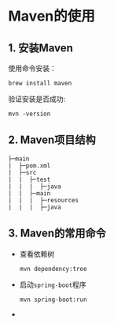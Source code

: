 # Maven的使用

## 1. 安装Maven

使用命令安装：

```shell
brew install maven
```

验证安装是否成功:

```shell
mvn -version
```



## 2. Maven项目结构

```shell
├─main
|  ├─pom.xml
|  ├─src
|  |  ├─test
|  |  |  ├─java
|  |  ├─main
|  |  |  ├─resources
|  |  |  ├─java
```



## 3. Maven的常用命令

- 查看依赖树

  ```shell
  mvn dependency:tree
  ```

- 启动`spring-boot`程序

  ```shell
  mvn spring-boot:run
  ```

- 